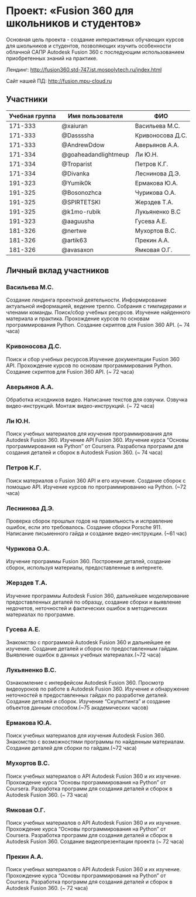 # Проект: «Fusion 360 для школьников и студентов»
 
Основная цель проекта - создание интерактивных обучающих курсов для школьников и студентов, позволяющих изучить особенности облачной САПР Autodesk Fusion 360 с последующим использованием приобретенных знаний на практике. 

Лендинг: http://fusion360.std-747.ist.mospolytech.ru/index.html

Сайт нашей ПД: http://fusion.mpu-cloud.ru
 
## Участники
 
| Учебная группа | Имя пользователя     | ФИО                      |
|----------------|----------------------|--------------------------|
| 171-333        | @xaiuran             | Васильева М.С.           |
| 171-333        | @Dassssha            | Кривоносова Д.С.         |  
| 171-333        | @AndrewDdow          | Аверьянов А.А.           |  
| 171-334        | @goaheadandlightmeup | Ли Ю.Н.                  |
| 171-334        | @Troparist           | Петров К.Г.              |
| 171-334        | @Divanka             | Леснинова Д.Э.           |
| 191-323        | @Yumik0k             | Ермакова Ю.А.            |
| 191-325        | @Bosonozhca          | Чурикова О.А.            |
| 191-325        | @SPIRTETSKI          | Жерздев Т.А.             |
| 191-325        | @k1mo-rubik          | Лукьяненко В.С           |
| 191-323        | @aaguusha            | Гусева А.Е.              |
| 181-326        | @nertwe              | Мухортов В.С.            |
| 181-326        | @artik63             | Прекин А.А.              |
| 181-326        | @avasaxon            | Ямковая О.Г.             |
 
 
## Личный вклад участников
 
### Васильева М.С.
Создание лендинга проектной деятельности.
Информирование актуальной информацией, ведение трелло. Собрания с тимлидерами и членами команды. Поиск/сбор учебных ресурсов.
Изучение найденного материала и практика. Прохождение курсов по основам программирования Python. Создание скриптов для Fusion 360 API. (~ 74 часа)
 
### Кривоносова Д.С.
Поиск и сбор учебных ресурсов.Изучение документации Fusion 360 API.
Прохождение курсов по основам программирования Python. Создание скриптов для Fusion 360 API. (~ 72 часа)

### Аверьянов А.А.
Обработка исходников видео. Написание текстов для озвучки. Озвучка видео-инструкций. Монтаж видео-инструкций. (~ 72 часа)
 
### Ли Ю.Н. 
Поиск учебных материалов для изучения программирования для Autodesk Fusion 360. 
Изучение API Fusion 360. 
Изучение курса “Основы программирования на Python” от Coursera. 
Разработка программ для создания деталей и сборок в Autodesk Fusion 360. (~ 74 часа)  
 
### Петров К.Г.
Поиск материалов о Fusion 360 API и его изучение. Создание сборок с помощью API. Изучение курсов по программированию на Python. (~72 часа)
 
### Леснинова Д.Э.
Проверка сборок прошлых годов на правильность и исправление ошибок, если это требовалось.
Создание сборки Porsche 911. Написание письменного гайда и создание видео-инструкции. (~61 час)
 
### Чурикова О.А.
Изучение программы Fusion 360. Построение деталей, создание сборок, используя материалы, предоставленные в интернете. 
### Жерздев Т.А.
Изучение программы Autodesk Fusion 360, дальнейшее моделирование предоставленных деталей по образцу, создание сборки и выявление недочетов, неточностей и фактических ошибок в методических материалах по программе.
 
### Гусева А.Е.
Знакомство с программой Autodesk Fusion 360 и дальнейшее ее изучение. Создание деталей и сборок по предоставленным гайдам. Выявление ошибок в данных учебных материалах.(~72 часа)
 
### Лукьяненко В.С. 
Ознакомление с интерфейсом Autodesk Fusion 360. Просмотр видеоуроков по работе в Autodesk Fusion 360. Изучение и обнаружение неточностей в предоставленных гайдах по разработке деталей. Создание деталей и сборок. Изучение “Скульптинга” и создание объектов данным способом.(~75 академических часов)
 
### Ермакова Ю.А.
Поиск учебных материалов для изучения Autodesk Fusion 360. Знакомство с возможностями программы по найденным материалам. Создание деталей для сборки по гайдам.(~72 часа)
 
### Мухортов В.С.
Поиск учебных материалов о API Autodesk Fusion 360 и их изучение.
Прохождение курса “Основы программирования на Python” от Coursera. 
Разработка программ для создания деталей и сборок в Autodesk Fusion 360. (~ 73 часа)  
 
### Ямковая О.Г.
Поиск учебных материалов о API Autodesk Fusion 360 и их изучение.
Прохождение курса “Основы программирования на Python” от Coursera. 
Разработка программ для создания деталей и сборок в Autodesk Fusion 360.
Создание видеопрезентации проекта (~ 72 часа)
 
### Прекин А.А.
Поиск учебных материалов о API Autodesk Fusion 360 и их изучение.
Прохождение курса “Основы программирования на Python” от Coursera. 
Разработка программ для создания деталей и сборок в Autodesk Fusion 360. (~ 72 часа)

